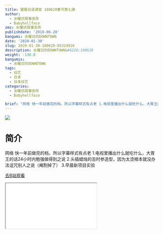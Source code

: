 ```yaml
---
title: 猩猩日语课堂 180620春节第七弹
author:
  - 水曜侦探事务所
  - Babyhellface
zmz: 水曜侦探事务所
publishdate: '2018-06-20'
bangumi: 水曜日的DOWNTOWN
date: '2020-01-30'
slug: 2020-01-30-180620-85324916
description: 水曜日的DOWNTOWN&#8226;180620
weight: -130.0
bangumis:
  - 水曜日的DOWNTOWN
tags:
  - 综艺
  - 日本
  - 日本综艺
categories:
  - 水曜侦探事务所
  - Babyhellface

brief: "网络 快一年前做完的档，所以字幕样式有点老 1.电视里播出什么就吃什么，大胃王的话24小时内勉强做得到之说 2.头插蜡烛的丑时参造型，因为太烫根本就没办法诅咒别人之说（阉割掉了） 3.早晨新项目实验"
---
```

![](https://raw.githubusercontent.com/tcgriffith/owaraisite/master/static/tmpimg/f95251c070dd16592446f052abe233d107ecc4d1.jpg.480.jpg)
# 简介  
网络
快一年前做完的档，所以字幕样式有点老
1.电视里播出什么就吃什么，大胃王的话24小时内勉强做得到之说
2.头插蜡烛的丑时参造型，因为太烫根本就没办法诅咒别人之说（阉割掉了）
3.早晨新项目实验  

[去B站观看](https://www.bilibili.com/video/av85324916/)
<div class ="resp-container"><iframe class="testiframe" src="//player.bilibili.com/player.html?aid=85324916"", scrolling="no", allowfullscreen="true" > </iframe></div> 
